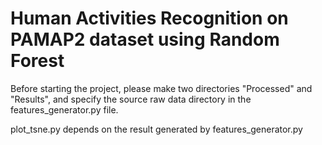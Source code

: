 # Human Activities Recognition on PAMAP2 dataset using Random Forest

Before starting the project, please make two directories "Processed" and "Results", and specify the source raw data directory in the features_generator.py file. 

plot_tsne.py depends on the result generated by features_generator.py